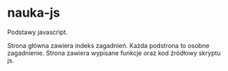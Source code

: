 # nauka-js
Podstawy javascript.

Strona główna zawiera indeks zagadnień. Każda podstrona to osobne zagadnienie. Strona zawiera wypisane funkcje oraz kod źródłowy skryptu js.
